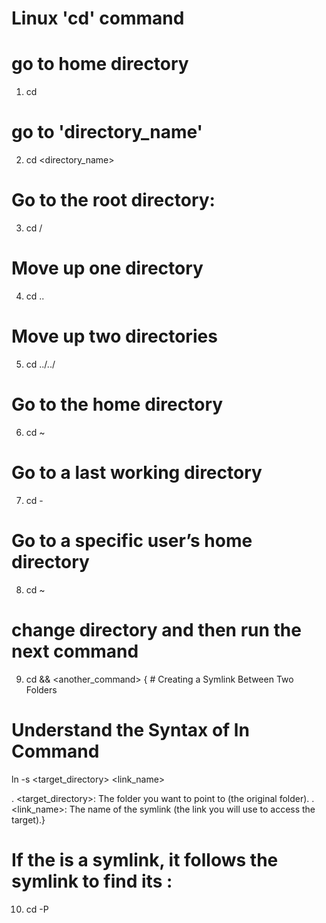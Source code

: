# Linux 'cd' command
 # go to home directory
 1. cd
 # go to 'directory_name'
 2. cd <directory_name>
 #  Go to the root directory:
 3. cd /
 # Move up one directory
 4. cd ..
 # Move up two directories
 5. cd ../../
 # Go to the home directory
 6. cd ~
 # Go to a last working directory
 7. cd -
 # Go to a specific user’s home directory
 8. cd ~ <username>
 # change directory and then run the next command
 9. cd && <another_command>
 { # Creating a Symlink Between Two Folders

 # Understand the Syntax of ln Command
ln -s <target_directory> <link_name>

   . <target_directory>: The folder you want to point to (the original folder).
   . <link_name>: The name of the symlink (the link you will use to access the target).}
# If the <directory> is a symlink, it follows the symlink to find its :
10. cd -P <link directory name>
